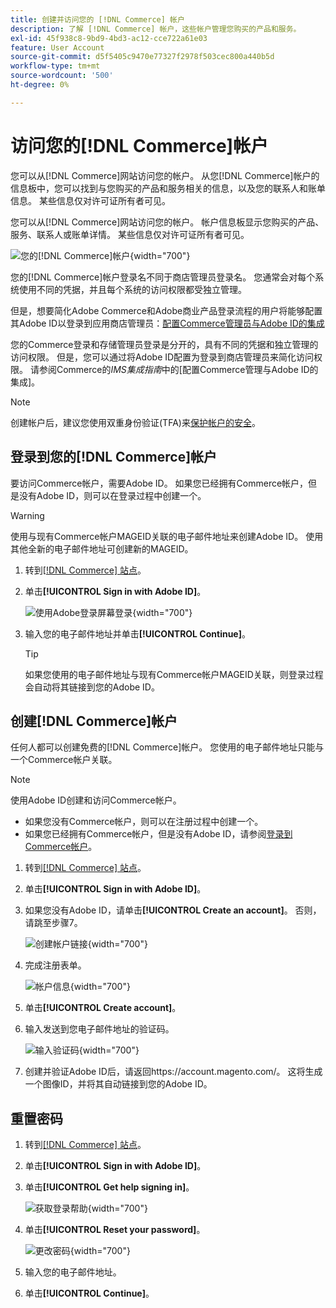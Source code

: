 ```yaml
---
title: 创建并访问您的 [!DNL Commerce] 帐户
description: 了解 [!DNL Commerce] 帐户，这些帐户管理您购买的产品和服务。
exl-id: 45f938c8-9bd9-4bd3-ac12-cce722a61e03
feature: User Account
source-git-commit: d5f5405c9470e77327f2978f503cec800a440b5d
workflow-type: tm+mt
source-wordcount: '500'
ht-degree: 0%

---
```



# 访问您的[!DNL Commerce]帐户

您可以从[!DNL Commerce]网站访问您的帐户。 从您[!DNL Commerce]帐户的信息板中，您可以找到与您购买的产品和服务相关的信息，以及您的联系人和账单信息。 某些信息仅对许可证所有者可见。

您可以从[!DNL Commerce]网站访问您的帐户。 帐户信息板显示您购买的产品、服务、联系人或账单详情。 某些信息仅对许可证所有者可见。

![您的[!DNL Commerce]帐户](./assets/home-acct.png){width="700"}

您的[!DNL Commerce]帐户登录名不同于商店管理员登录名。 您通常会对每个系统使用不同的凭据，并且每个系统的访问权限都受独立管理。

但是，想要简化Adobe Commerce和Adobe商业产品登录流程的用户将能够配置其Adobe ID以登录到应用商店管理员：[配置Commerce管理员与Adobe ID的集成](https://experienceleague.adobe.com/zh-hans/docs/commerce-admin/start/admin/ims/adobe-ims-config)

您的Commerce登录和存储管理员登录是分开的，具有不同的凭据和独立管理的访问权限。 但是，您可以通过将Adobe ID配置为登录到商店管理员来简化访问权限。 请参阅Commerce的&#x200B;*IMS集成指南*&#x200B;中的[配置Commerce管理与Adobe ID的集成]。

>[!NOTE]
>
>创建帐户后，建议您使用双重身份验证(TFA)来[保护帐户的安全](commerce-account-secure.md)。

## 登录到您的[!DNL Commerce]帐户

要访问Commerce帐户，需要Adobe ID。 如果您已经拥有Commerce帐户，但是没有Adobe ID，则可以在登录过程中创建一个。

>[!WARNING]
>
>使用与现有Commerce帐户MAGEID关联的电子邮件地址来创建Adobe ID。 使用其他全新的电子邮件地址可创建新的MAGEID。

1. 转到[[!DNL Commerce] 站点](https://account.magento.com/customer/account/login/)。

1. 单击&#x200B;**[!UICONTROL Sign in with Adobe ID]**。

   ![使用Adobe登录屏幕登录](./assets/sign-in-with-adobe.png){width="700"}

1. 输入您的电子邮件地址并单击&#x200B;**[!UICONTROL Continue]**。

   >[!TIP]
   >
   >如果您使用的电子邮件地址与现有Commerce帐户MAGEID关联，则登录过程会自动将其链接到您的Adobe ID。

## 创建[!DNL Commerce]帐户

任何人都可以创建免费的[!DNL Commerce]帐户。 您使用的电子邮件地址只能与一个Commerce帐户关联。

>[!NOTE]
>
>使用Adobe ID创建和访问Commerce帐户。
>- 如果您没有Commerce帐户，则可以在注册过程中创建一个。
>- 如果您已经拥有Commerce帐户，但是没有Adobe ID，请参阅[登录到Commerce帐户](#log-in-to-your-dnl-commerce-account)。

1. 转到[[!DNL Commerce] 站点](https://account.magento.com/customer/account/login/)。

1. 单击&#x200B;**[!UICONTROL Sign in with Adobe ID]**。

1. 如果您没有Adobe ID，请单击&#x200B;**[!UICONTROL Create an account]**。 否则，请跳至步骤7。

   ![创建帐户链接](./assets/account-create-link.png){width="700"}

1. 完成注册表单。

   ![帐户信息](./assets/account-create.png){width="700"}

1. 单击&#x200B;**[!UICONTROL Create account]**。

1. 输入发送到您电子邮件地址的验证码。

   ![输入验证码](./assets/verification-code.png){width="700"}

1. 创建并验证Adobe ID后，请返回https://account.magento.com/。 这将生成一个图像ID，并将其自动链接到您的Adobe ID。

## 重置密码

1. 转到[[!DNL Commerce] 站点](https://account.magento.com/customer/account/login/)。

1. 单击&#x200B;**[!UICONTROL Sign in with Adobe ID]**。

1. 单击&#x200B;**[!UICONTROL Get help signing in]**。

   ![获取登录帮助](./assets/sign-in-get-help.png){width="700"}

1. 单击&#x200B;**[!UICONTROL Reset your password]**。

   ![更改密码](./assets/change-password.png){width="700"}

1. 输入您的电子邮件地址。

1. 单击&#x200B;**[!UICONTROL Continue]**。
